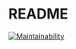 # README

[![Maintainability](https://api.codeclimate.com/v1/badges/3b600d8f79f868d9eeb0/maintainability)](https://codeclimate.com/github/pankalai/ratebeer/maintainability)
